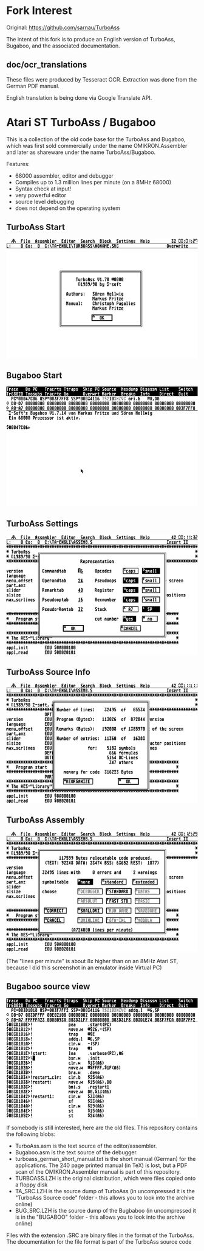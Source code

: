# Fork Interest

Original: https://github.com/sarnau/TurboAss

The intent of this fork is to produce an English version of TurboAss, Bugaboo, and the associated documentation.

doc/ocr_translations
--------------------

These files were produced by Tesseract OCR.  Extraction was done from the German PDF manual.

English translation is being done via Google Translate API.

# Atari ST TurboAss / Bugaboo

This is a collection of the old code base for the TurboAss and Bugaboo, which was first sold commercially under the name OMIKRON.Assembler and later as shareware under the name TurboAss/Bugaboo.

Features:

  * 68000 assembler, editor and debugger
  * Compiles up to 1.3 million lines per minute (on a 8MHz 68000)
  * Syntax check at input!
  * very powerful editor
  * source level debugging
  * does not depend on the operating system

TurboAss Start
--------------
![TurboAss About Box](media/turboassabout.gif)

Bugaboo Start
-------------
![Bugaboo](media/bugaboo.gif)

TurboAss Settings
-----------------
![TurboAss Settings](media/turboasssettings.gif)

TurboAss Source Info
--------------------
![TurboAss Source Info](media/turboassinfo.gif)

TurboAss Assembly
-----------------
![TurboAss Assembly](media/turboassass.gif)

(The "lines per minute" is about 8x higher than on an 8MHz Atari ST, because I did this screenshot in an emulator inside Virtual PC)

Bugaboo source view
-------------------
![Bugaboo source view](media/bugaboolist.gif)

If somebody is still interested, here are the old files. This repository contains the following blobs:
- TurboAss.asm is the text source of the editor/assembler.
- Bugaboo.asm is the text source of the debugger.
- turboass_german_short_manual.txt is the short manual (German) for the applications. The 240 page printed manual (in TeX) is lost, but a PDF scan of the OMIKRON.Assembler manual is part of this repository.
- TURBOASS.LZH is the original distribution, which were files copied onto a floppy disk
- TA_SRC.LZH is the source dump of TurboAss (in uncompressed it is the "TurboAss Source code" folder - this allows you to look into the archive online)
- BUG_SRC.LZH is the source dump of the Bugbaboo (in uncompressed it is in the "BUGABOO" folder - this allows you to look into the archive online)

Files with the extension .SRC are binary files in the format of the TurboAss. The documentation for the file format is part of the TurboAss source code

